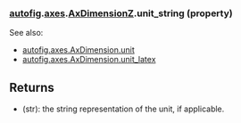 ### [autofig](autofig.md).[axes](autofig.axes.md).[AxDimensionZ](autofig.axes.AxDimensionZ.md).unit_string (property)




See also:

* [autofig.axes.AxDimension.unit](autofig.axes.AxDimension.unit.md)
* [autofig.axes.AxDimension.unit_latex](autofig.axes.AxDimension.unit_latex.md)

Returns
--------
* (str): the string representation of the unit, if applicable.

